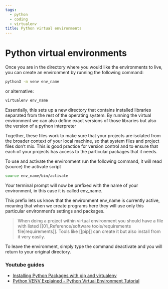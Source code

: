 ```yaml
---
tags:
  - python
  - coding
  - virtualenv
title: Python virtual environments
---
```


# Python virtual environments

Once you are in the directory where you would like the environments to live, you can create an environment by running the following command:

```sh
python3 -m venv env_name
```

or alternative:

```sh
virtualenv env_name
```

Essentially, this sets up a new directory that contains installed libraries separated from the rest of the operating system. By running the virtual environment we can also define exact versions of those libraries but also the version of a python interpreter

Together, these files work to make sure that your projects are isolated from the broader context of your local machine, so that system files and project files don’t mix. This is good practice for version control and to ensure that each of your projects has access to the particular packages that it needs.

To use and activate the environment run the following command, it will read (source) the activate script

```sh
source env_name/bin/activate
```

Your terminal prompt will now be prefixed with the name of your environment, in this case it is called env_name.

This prefix lets us know that the environment env_name is currently active, meaning that when we create programs here they will use only this particular environment’s settings and packages.

>When doing a project within virtual environment you should have a file with listed [[01_Reference/software tools/requirements file|requirements]]. Tools like [[pip]] can create it but also install from it very easily.

To leave the environment, simply type the command deactivate and you will return to your original directory.

### Youtube guides

- [Installing Python Packages with pip and virtualenv](https://www.youtube.com/watch?v=UqkT2Ml9beg)
- [Python VENV Explained - Python Virtual Environment Tutorial](https://www.youtube.com/watch?v=SeJvz-ngCnk)
